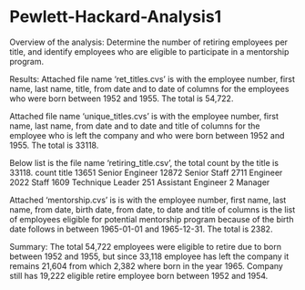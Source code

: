 # Pewlett-Hackard-Analysis1

Overview of the analysis:
Determine the number of retiring employees per title, and identify employees who are eligible to participate in a mentorship program.

Results:
Attached file name ‘ret_titles.cvs’ is with the employee number, first name, last name, title, from date and to date of columns for the employees who were born between 1952 and 1955. The total is 54,722.

Attached file name ‘unique_titles.cvs’ is with  the employee number, first name, last name, from date and to date and title of columns for the employee who is left the company and who were born between 1952 and 1955.   The total is 33118.

Below list is the file name ‘retiring_title.csv’, the total count by the title is 33118.
count	title
13651	Senior Engineer
12872	Senior Staff
2711	Engineer
2022	Staff
1609	Technique Leader
251	Assistant Engineer
2	Manager

Attached ‘mentorship.cvs’ is is with  the employee number, first name, last name, from date, birth date, from date, to date and title of columns is the list of employees eligible for potential mentorship program because of the birth date follows in between 1965-01-01 and 1965-12-31.  The total is 2382.

Summary:
The total 54,722 employees were eligible to retire  due to born between 1952 and 1955, but since 33,118 employee has left the company it remains 21,604 from which 2,382 where born in the year 1965. Company still has 19,222 eligible retire employee born between 1952 and 1954.
